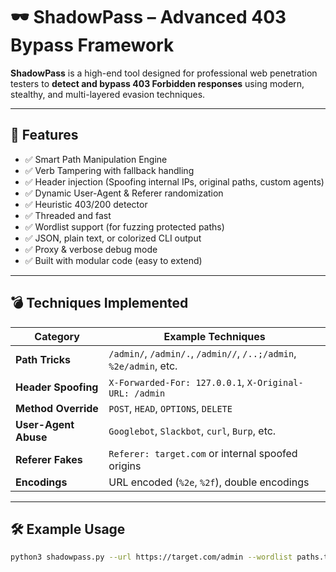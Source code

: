# 🕶️ ShadowPass – Advanced 403 Bypass Framework

**ShadowPass** is a high-end tool designed for professional web penetration testers to **detect and bypass 403 Forbidden responses** using modern, stealthy, and multi-layered evasion techniques.

---

## 🚀 Features

- ✅ Smart Path Manipulation Engine
- ✅ Verb Tampering with fallback handling
- ✅ Header injection (Spoofing internal IPs, original paths, custom agents)
- ✅ Dynamic User-Agent & Referer randomization
- ✅ Heuristic 403/200 detector
- ✅ Threaded and fast
- ✅ Wordlist support (for fuzzing protected paths)
- ✅ JSON, plain text, or colorized CLI output
- ✅ Proxy & verbose debug mode
- ✅ Built with modular code (easy to extend)

---

## 💣 Techniques Implemented

| Category | Example Techniques |
|---------|--------------------|
| **Path Tricks** | `/admin/`, `/admin/.`, `/admin//`, `/..;/admin`, `%2e/admin`, etc. |
| **Header Spoofing** | `X-Forwarded-For: 127.0.0.1`, `X-Original-URL: /admin` |
| **Method Override** | `POST`, `HEAD`, `OPTIONS`, `DELETE` |
| **User-Agent Abuse** | `Googlebot`, `Slackbot`, `curl`, `Burp`, etc. |
| **Referer Fakes** | `Referer: target.com` or internal spoofed origins |
| **Encodings** | URL encoded (`%2e`, `%2f`), double encodings |

---

## 🛠️ Example Usage

```bash
python3 shadowpass.py --url https://target.com/admin --wordlist paths.txt
